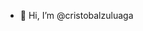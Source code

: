 - 👋 Hi, I’m @cristobalzuluaga

<!---
cristobalzuluaga/cristobalzuluaga is a ✨ special ✨ repository because its `README.md` (this file) appears on your GitHub profile.
You can click the Preview link to take a look at your changes.
--->
